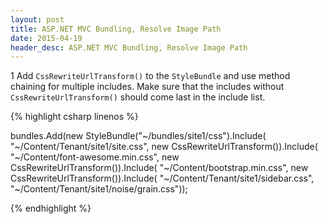 ```yaml
---
layout: post
title: ASP.NET MVC Bundling, Resolve Image Path
date: 2015-04-19
header_desc: ASP.NET MVC Bundling, Resolve Image Path
---
```

<p><span class="step">1</span> Add <code>CssRewriteUrlTransform()</code> to the <code>StyleBundle</code> and use method chaining for multiple includes. Make sure that the includes without <code>CssRewriteUrlTransform()</code> should come last in the include list.</p>

{% highlight csharp linenos %}

bundles.Add(new StyleBundle("~/bundles/site1/css").Include(
"~/Content/Tenant/site1/site.css", new CssRewriteUrlTransform()).Include(
"~/Content/font-awesome.min.css", new CssRewriteUrlTransform()).Include(
"~/Content/bootstrap.min.css", new CssRewriteUrlTransform()).Include(
"~/Content/Tenant/site1/sidebar.css",
"~/Content/Tenant/site1/noise/grain.css"));

{% endhighlight %}
